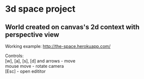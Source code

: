 # 3d space project
## World created on canvas's 2d context with perspective view

Working example: http://the-space.herokuapp.com/

Controls:   
[w], [a], [s], [d] and arrows - move  
mouse move - rotate camera  
[Esc] - open edititor   
